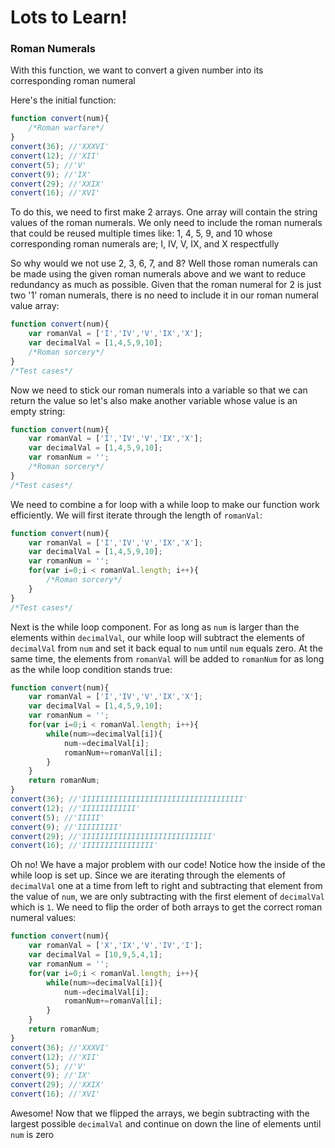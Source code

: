 # Lots to Learn!

### Roman Numerals
With this function, we want to convert a given number into its corresponding roman numeral

Here's the initial function:

```Javascript
function convert(num){
	/*Roman warfare*/
}
convert(36); //'XXXVI'
convert(12); //'XII'
convert(5); //'V'
convert(9); //'IX'
convert(29); //'XXIX'
convert(16); //'XVI'
```

To do this, we need to first make 2 arrays. One array will contain the string values of the roman numerals. We only need to include the roman numerals that could be reused multiple times like: 1, 4, 5, 9, and 10 whose corresponding roman numerals are; I, IV, V, IX, and X respectfully

So why would we not use 2, 3, 6, 7, and 8? Well those roman numerals can be made using the given roman numerals above and we want to reduce redundancy as much as possible. Given that the roman numeral for 2 is just two '1' roman numerals, there is no need to include it in our roman numeral value array:

```Javascript
function convert(num){
	var romanVal = ['I','IV','V','IX','X'];
	var decimalVal = [1,4,5,9,10];
	/*Roman sorcery*/
}
/*Test cases*/
```

Now we need to stick our roman numerals into a variable so that we can return the value so let's also make another variable whose value is an empty string:

```Javascript
function convert(num){
	var romanVal = ['I','IV','V','IX','X'];
	var decimalVal = [1,4,5,9,10];
	var romanNum = '';
	/*Roman sorcery*/
}
/*Test cases*/
```

We need to combine a for loop with a while loop to make our function work efficiently. We will first iterate through the length of `romanVal`:

```Javascript
function convert(num){
	var romanVal = ['I','IV','V','IX','X'];
	var decimalVal = [1,4,5,9,10];
	var romanNum = '';
	for(var i=0;i < romanVal.length; i++){
		/*Roman sorcery*/
	}
}
/*Test cases*/
```

Next is the while loop component. For as long as `num` is larger than the elements within `decimalVal`, our while loop will subtract the elements of `decimalVal` from `num` and set it back equal to `num` until `num` equals zero. At the same time, the elements from `romanVal` will be added to `romanNum` for as long as the while loop condition stands true:

```Javascript
function convert(num){
	var romanVal = ['I','IV','V','IX','X'];
	var decimalVal = [1,4,5,9,10];
	var romanNum = '';
	for(var i=0;i < romanVal.length; i++){
		while(num>=decimalVal[i]){
			num-=decimalVal[i];
			romanNum+=romanVal[i];
		}
	}
	return romanNum;
}
convert(36); //'IIIIIIIIIIIIIIIIIIIIIIIIIIIIIIIIIIII'
convert(12); //'IIIIIIIIIIII'
convert(5); //'IIIII'
convert(9); //'IIIIIIIII'
convert(29); //'IIIIIIIIIIIIIIIIIIIIIIIIIIIII'
convert(16); //'IIIIIIIIIIIIIIII'
```

Oh no! We have a major problem with our code! Notice how the inside of the while loop is set up. Since we are iterating through the elements of `decimalVal` one at a time from left to right and subtracting that element from the value of `num`, we are only subtracting with the first element of `decimalVal` which is `1`. We need to flip the order of both arrays to get the correct roman numeral values:

```Javascript
function convert(num){
	var romanVal = ['X','IX','V','IV','I'];
	var decimalVal = [10,9,5,4,1];
	var romanNum = '';
	for(var i=0;i < romanVal.length; i++){
		while(num>=decimalVal[i]){
			num-=decimalVal[i];
			romanNum+=romanVal[i];
		}
	}
	return romanNum;
}
convert(36); //'XXXVI'
convert(12); //'XII'
convert(5); //'V'
convert(9); //'IX'
convert(29); //'XXIX'
convert(16); //'XVI'
```

Awesome! Now that we flipped the arrays, we begin subtracting with the largest possible `decimalVal` and continue on down the line of elements until `num` is zero